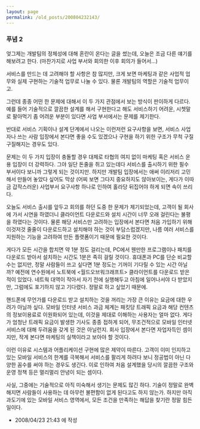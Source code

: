 ```yaml
---
layout: page
permalink: /old_posts/200804232143/
---
```


### 푸념 2


엊그제는 개발팀의 정체성에 대해 혼란이 온다는 글을 썼는데, 오늘은 조금 다른 얘기를 해보려고 한다.
(마찬가지로 사업 부서와 회의한 이후 회의가 들어서...)

서비스를 만드는 데 고려해야 할 사항은 참 많지만, 크게 보면 마케팅과 같은 사업적 업무와 실제 구현하는 기술적 업무로 나눌 수 있다. 물론 개발팀의 역할은 기술적 업무이고.

그런데 종종 어떤 한 문제에 대해서 이 두 가지 관점에서 보는 방식이 판이하게 다르다. 예를 들어 기술적으로 깔끔한 설계를 해서 구현한다고 해도 서비스하기 어려운, 시쳇말로 팔아먹기 좀 어려운 부분이 있다면 사업 부서에서는 문제를 제기한다.

반대로 서비스 기획이나 설계 단계에서 나오는 이런저런 요구사항을 보면, 서비스 사업자나 쓰는 사람 입장에서 본다면 좋을 수도 있겠으나 구현을 하기 위한 구조가 무척 구질구질해지는 경우도 있다.

문제는 이 두 가지 입장이 충돌할 경우 대체로 타협의 여지 없이 마케팅 혹은 서비스 운용 입장이 더 강력하다. 그야 일단 돈줄을 쥐고 있는데다 서비스를 출시하기 위한 필수 부서이다 보니까 그렇게 되는 것이지만.
하지만 개발팀 입장에서는 애써 이리저리 고민해서 만들어 놓았다 싶어도 막상 (어찌 보면 그다지 중요하지도 않아보이는, 게다가 이따금 갑작스러운) 사업부서 요구사항 하나로 인하여 홀라당 뒤집어야 하게 되면 속이 쓰리다.

오늘도 서비스 출시를 앞두고 회의를 하던 도중 한 문제가 제기되었는데, 고객이 될 회사에 가서 시연을 하였더니 클라이언트 다운로드와 설치 시간이 너무 오래 걸린다는 불평을 하였다는 것이다.
물론 해당 서비스만 고려하는 입장에서 본다면 처음 가입하기 위해 이것저것 줄줄이 다운로드하고 설치해야 하는 것이 부담스럽겠지만, 나름 여러 서비스를 지원하는 기능을 고려하여 만든 플랫폼이기 때문에 필요한 것이다.

게다가 모든 시간을 합치면 약 1분 정도 걸리는데, PC에서 웬만한 프로그램이나 패치를 다운로드 받아서 설치하는 시간도 1분은 족히 걸릴 것이다. 휴대폰과 PC를 단순 비교할 수는 없지만, 정말 사람들이 쓰고 싶다면 1분 정도는 기꺼이 기다릴 수 있는 시간 아닐까?
예전에 연수원에서 노트북에 <월드오브워크래프트> 클라이언트를 다운로드 받은 적이 있었다. 네트웍 대역이 작아서 자기 전에 실행해두고 아침에 일어나서야 다 받았지만, 그럼에도 포기하지 않고 기다렸다. 정말로 하고 싶었기 때문에.

핸드폰에 무언가를 다운로드 받고 설치하는 것을 꺼리는 가장 큰 이유는 요금에 대한 우려가 아닐까 싶다. 모바일 인터넷 서비스 과금 체계는 패킷당 트래픽 요금과 해당 컨텐츠의 정보이용료로 이원화되어 있는데, 이것을 제대로 이해하는 사용자는 얼마 없다. 게다가 엄청난 트래픽 요금이 발생한 기사도 종종 접하게 되어, 무조건적으로 모바일 인터넷 서비스에 대해 두려움을 갖게 된 것은 아닐런지. 회사 입장에서 본다면 자업자득인 셈이지만, 작게 본다면 마케팅의 실책이라고 보아야 할 것이다.

이런 이유로 시스템과 어플리케이션 구현에 많은 제약이 따른다. 고객이 이미 인지하고 있는 모바일 서비스의 한계를 극복해서 서비스를 팔리게 하려다 보니 정공법이 아닌 다양한 꼼수를 써야 하는 경우도 생긴다. 이로 인하여 처음 설계했을 당시의 깔끔한 구조와 운영 정책 등은 멀리멀리 안녕이 되는 셈이다.

사실, 그중에는 기술적으로 아직 미숙해서 생기는 문제도 많긴 하다. 기술이 정말로 완벽해지면 사람들이 사용하는 데 아무런 불편함이 없게 된다고도 하지 않는가. 하지만 아직 과도기에 있는 모바일 서비스 영역에서, 모든 조건을 만족하는 해답을 찾기란 정말 힘든 일이다.





- 2008/04/23 21:43 에 작성